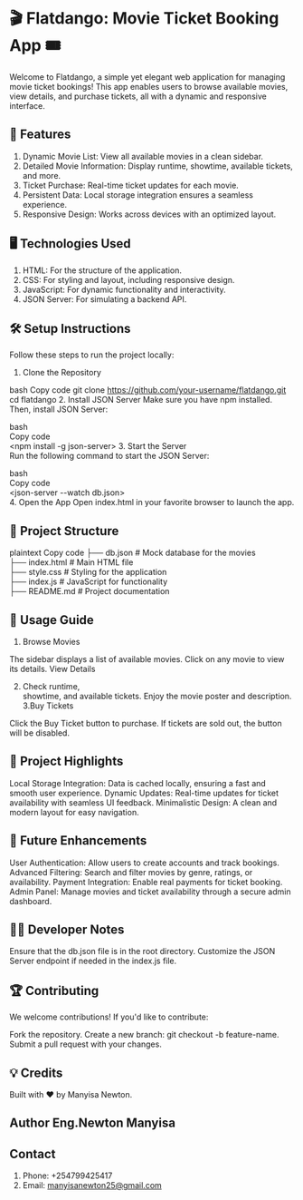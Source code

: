 # 🎬 Flatdango: Movie Ticket Booking App 🎟️
Welcome to Flatdango, a simple yet elegant web application for managing movie ticket bookings! This app enables users to browse available movies, view details, and purchase tickets, all with a dynamic and responsive interface.

 ## 🚀 Features
 1. Dynamic Movie List: View all available movies in a clean sidebar. <br>
2. Detailed Movie Information: Display runtime, showtime, available tickets, and more.<br>
3. Ticket Purchase: Real-time ticket updates for each movie.<br>
4. Persistent Data: Local storage integration ensures a seamless experience.<br>
5. Responsive Design: Works across devices with an optimized layout.<br>
 ## 🖥️ Technologies Used
1. HTML: For the structure of the application.
2. CSS: For styling and layout, including responsive design.
3. JavaScript: For dynamic functionality and interactivity.
4. JSON Server: For simulating a backend API.
## 🛠️ Setup Instructions
Follow these steps to run the project locally:

1. Clone the Repository

bash
Copy code
git clone https://github.com/your-username/flatdango.git
cd flatdango
2. Install JSON Server
Make sure you have npm installed. Then, install JSON Server:

bash<br>
Copy code<br>
<npm install -g json-server>
3. Start the Server<br>
Run the following command to start the JSON Server:

bash<br>
Copy code<br>
<json-server --watch db.json><br>
4. Open the App
Open index.html in your favorite browser to launch the app.

## 📂 Project Structure
plaintext
Copy code
<flatdango/>
├── db.json         # Mock database for the movies<br>
├── index.html      # Main HTML file<br>
├── style.css       # Styling for the application<br>
├── index.js        # JavaScript for functionality<br>
├── README.md       # Project documentation<br>
## 📖 Usage Guide
1. Browse Movies

The sidebar displays a list of available movies.
Click on any movie to view its details.
View Details

2. Check runtime,  
showtime,
and available tickets.
Enjoy the movie poster and description.
3.Buy Tickets <br>

Click the Buy Ticket button to purchase.
If tickets are sold out, the button will be disabled.
 ## 🌟 Project Highlights
Local Storage Integration:
Data is cached locally, ensuring a fast and smooth user experience.
Dynamic Updates:
Real-time updates for ticket availability with seamless UI feedback.
Minimalistic Design:
A clean and modern layout for easy navigation.
## 🤔 Future Enhancements
User Authentication: Allow users to create accounts and track bookings.
Advanced Filtering: Search and filter movies by genre, ratings, or availability.
Payment Integration: Enable real payments for ticket booking.
Admin Panel: Manage movies and ticket availability through a secure admin dashboard.
## 👨‍💻 Developer Notes
Ensure that the db.json file is in the root directory.
Customize the JSON Server endpoint if needed in the index.js file.
## 🏆 Contributing
We welcome contributions!
If you'd like to contribute:

Fork the repository.
Create a new branch: git checkout -b feature-name.
Submit a pull request with your changes.
## 💡 Credits
Built with ❤️ by  Manyisa Newton.

## Author Eng.Newton Manyisa
## Contact 
1. Phone: +254799425417
2. Email: <manyisanewton25@gmail.com>
